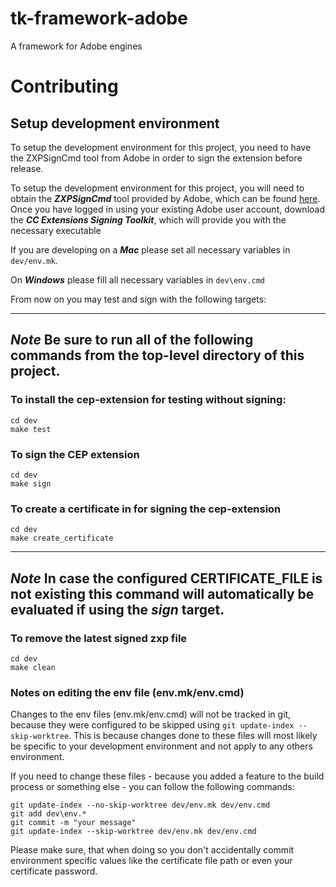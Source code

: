 # tk-framework-adobe

A framework for Adobe engines


# Contributing

## Setup development environment

To setup the development environment for this project, you need to have the ZXPSignCmd tool from Adobe in order to sign the extension before release.

To setup the development environment for this project, you will need to obtain the _**ZXPSignCmd**_ tool provided by Adobe, which can be found [here](https://labs.adobe.com/downloads/extensionbuilder3.html). Once you have logged in using your existing Adobe user account, download the _**CC Extensions Signing Toolkit**_, which will provide you with the necessary executable

If you are developing on a ***Mac*** please set all necessary variables in `dev/env.mk`.

On ***Windows*** please fill all necessary variables in `dev\env.cmd`

From now on you may test and sign with the following targets:

---
***Note***
Be sure to run all of the following commands from the top-level directory of this project.
---


### To install the cep-extension for testing without signing:
```
cd dev
make test
```

### To sign the CEP extension
```
cd dev
make sign
```


### To create a certificate in for signing the cep-extension
```
cd dev
make create_certificate
```

---
***Note***
In case the configured CERTIFICATE_FILE is not existing this command will
automatically be evaluated if using the *sign* target.
---


### To remove the latest signed zxp file
```
cd dev
make clean
```

### Notes on editing the env file (env.mk/env.cmd)

Changes to the env files (env.mk/env.cmd) will not be tracked in git, because they were configured to be skipped using `git update-index --skip-worktree`.
This is because changes done to these files will most likely be specific to your development environment and not apply to any others environment.

If you need to change these files - because you added a feature to the build process or something else - you can follow the following commands:

```
git update-index --no-skip-worktree dev/env.mk dev/env.cmd
git add dev\env.*
git commit -m "your message"
git update-index --skip-worktree dev/env.mk dev/env.cmd
```

Please make sure, that when doing so you don't accidentally commit environment specific values like the certificate file path or even your certificate password.


